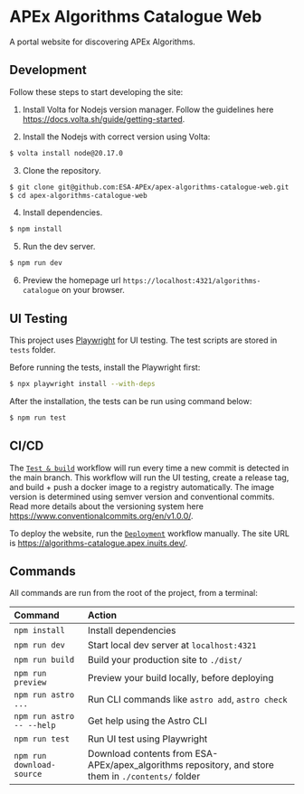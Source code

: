 # APEx Algorithms Catalogue Web

A portal website for discovering APEx Algorithms.

## Development

Follow these steps to start developing the site:

1. Install Volta for Nodejs version manager. Follow the guidelines here https://docs.volta.sh/guide/getting-started.

2. Install the Nodejs with correct version using Volta:

```sh
$ volta install node@20.17.0
```

3. Clone the repository.

```sh
$ git clone git@github.com:ESA-APEx/apex-algorithms-catalogue-web.git
$ cd apex-algorithms-catalogue-web
```

4. Install dependencies.

```sh
$ npm install
```

5. Run the dev server.

```sh
$ npm run dev
```

6. Preview the homepage url `https://localhost:4321/algorithms-catalogue` on your browser.

## UI Testing

This project uses [Playwright](https://playwright.dev/) for UI testing. The test scripts are stored in `tests` folder. 

Before running the tests, install the Playwright first:

```sh
$ npx playwright install --with-deps
```

After the installation, the tests can be run using command below:

```sh
$ npm run test
```

## CI/CD

The [`Test & build`](https://github.com/ESA-APEx/apex-algorithms-catalogue-web/actions/workflows/build.yml) workflow will run every time a new commit is detected in the main branch. This workflow will run the UI testing, create a release tag, and build + push a docker image to a registry automatically. The image version is determined using semver version and conventional commits. Read more details about the versioning system here https://www.conventionalcommits.org/en/v1.0.0/.

To deploy the website, run the [`Deployment`](https://github.com/ESA-APEx/apex-algorithms-catalogue-web/actions/workflows/deployment.yml) workflow manually. The site URL is https://algorithms-catalogue.apex.inuits.dev/.

## Commands

All commands are run from the root of the project, from a terminal:

| Command                   | Action                                                                                             |
| :------------------------ | :------------------------------------------------------------------------------------------------- |
| `npm install`             | Install dependencies                                                                               |
| `npm run dev`             | Start local dev server at `localhost:4321`                                                         |
| `npm run build`           | Build your production site to `./dist/`                                                            |
| `npm run preview`         | Preview your build locally, before deploying                                                       |
| `npm run astro ...`       | Run CLI commands like `astro add`, `astro check`                                                   |
| `npm run astro -- --help` | Get help using the Astro CLI                                                                       |
| `npm run test`            | Run UI test using Playwright                                                                       |
| `npm run download-source` | Download contents from ESA-APEx/apex_algorithms repository, and store them in `./contents/` folder |